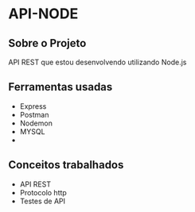 <h1>API-NODE</h1>
<h2>Sobre o Projeto</h2>
<p>API REST que estou desenvolvendo utilizando Node.js</p>
<h2>Ferramentas usadas</h2>
<ul>
<li>Express</li>
<li>Postman</li>
<li>Nodemon</li>
<li>MYSQL<li>
</ul>
 
<h2>Conceitos trabalhados</h2>
<ul>
<li>API REST</li>
<li>Protocolo http</li>
<li>Testes de API</li>
</ul>
 
